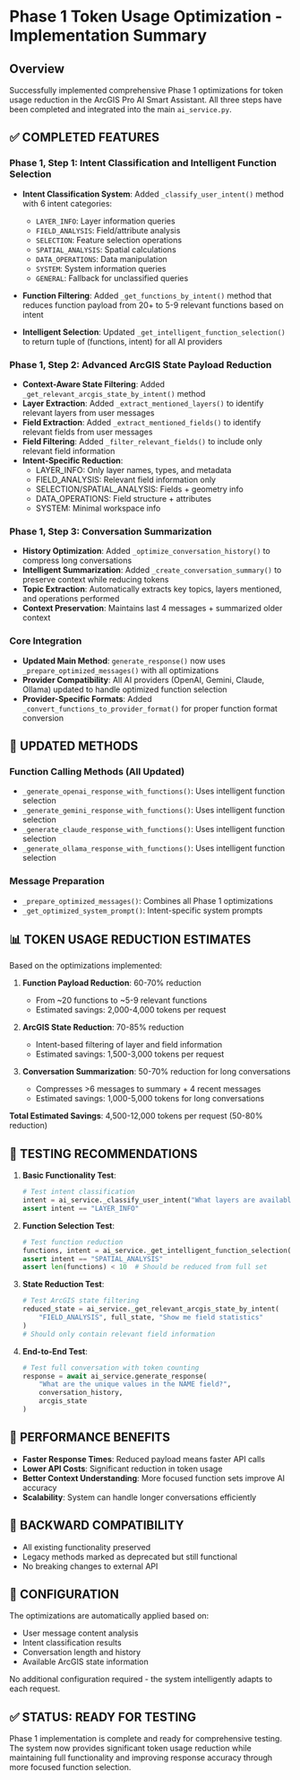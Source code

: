 # Phase 1 Token Usage Optimization - Implementation Summary

## Overview
Successfully implemented comprehensive Phase 1 optimizations for token usage reduction in the ArcGIS Pro AI Smart Assistant. All three steps have been completed and integrated into the main `ai_service.py`.

## ✅ COMPLETED FEATURES

### Phase 1, Step 1: Intent Classification and Intelligent Function Selection
- **Intent Classification System**: Added `_classify_user_intent()` method with 6 intent categories:
  - `LAYER_INFO`: Layer information queries
  - `FIELD_ANALYSIS`: Field/attribute analysis
  - `SELECTION`: Feature selection operations
  - `SPATIAL_ANALYSIS`: Spatial calculations
  - `DATA_OPERATIONS`: Data manipulation
  - `SYSTEM`: System information queries
  - `GENERAL`: Fallback for unclassified queries

- **Function Filtering**: Added `_get_functions_by_intent()` method that reduces function payload from 20+ to 5-9 relevant functions based on intent

- **Intelligent Selection**: Updated `_get_intelligent_function_selection()` to return tuple of (functions, intent) for all AI providers

### Phase 1, Step 2: Advanced ArcGIS State Payload Reduction
- **Context-Aware State Filtering**: Added `_get_relevant_arcgis_state_by_intent()` method
- **Layer Extraction**: Added `_extract_mentioned_layers()` to identify relevant layers from user messages
- **Field Extraction**: Added `_extract_mentioned_fields()` to identify relevant fields from user messages
- **Field Filtering**: Added `_filter_relevant_fields()` to include only relevant field information
- **Intent-Specific Reduction**:
  - LAYER_INFO: Only layer names, types, and metadata
  - FIELD_ANALYSIS: Relevant field information only
  - SELECTION/SPATIAL_ANALYSIS: Fields + geometry info
  - DATA_OPERATIONS: Field structure + attributes
  - SYSTEM: Minimal workspace info

### Phase 1, Step 3: Conversation Summarization
- **History Optimization**: Added `_optimize_conversation_history()` to compress long conversations
- **Intelligent Summarization**: Added `_create_conversation_summary()` to preserve context while reducing tokens
- **Topic Extraction**: Automatically extracts key topics, layers mentioned, and operations performed
- **Context Preservation**: Maintains last 4 messages + summarized older context

### Core Integration
- **Updated Main Method**: `generate_response()` now uses `_prepare_optimized_messages()` with all optimizations
- **Provider Compatibility**: All AI providers (OpenAI, Gemini, Claude, Ollama) updated to handle optimized function selection
- **Provider-Specific Formats**: Added `_convert_functions_to_provider_format()` for proper function format conversion

## 🔧 UPDATED METHODS

### Function Calling Methods (All Updated)
- `_generate_openai_response_with_functions()`: Uses intelligent function selection
- `_generate_gemini_response_with_functions()`: Uses intelligent function selection 
- `_generate_claude_response_with_functions()`: Uses intelligent function selection
- `_generate_ollama_response_with_functions()`: Uses intelligent function selection

### Message Preparation
- `_prepare_optimized_messages()`: Combines all Phase 1 optimizations
- `_get_optimized_system_prompt()`: Intent-specific system prompts

## 📊 TOKEN USAGE REDUCTION ESTIMATES

Based on the optimizations implemented:

1. **Function Payload Reduction**: 60-70% reduction
   - From ~20 functions to ~5-9 relevant functions
   - Estimated savings: 2,000-4,000 tokens per request

2. **ArcGIS State Reduction**: 70-85% reduction
   - Intent-based filtering of layer and field information
   - Estimated savings: 1,500-3,000 tokens per request

3. **Conversation Summarization**: 50-70% reduction for long conversations
   - Compresses >6 messages to summary + 4 recent messages
   - Estimated savings: 1,000-5,000 tokens for long conversations

**Total Estimated Savings**: 4,500-12,000 tokens per request (50-80% reduction)

## 🧪 TESTING RECOMMENDATIONS

1. **Basic Functionality Test**:
   ```python
   # Test intent classification
   intent = ai_service._classify_user_intent("What layers are available?")
   assert intent == "LAYER_INFO"
   ```

2. **Function Selection Test**:
   ```python
   # Test function reduction
   functions, intent = ai_service._get_intelligent_function_selection("Calculate area of polygons")
   assert intent == "SPATIAL_ANALYSIS"
   assert len(functions) < 10  # Should be reduced from full set
   ```

3. **State Reduction Test**:
   ```python
   # Test ArcGIS state filtering
   reduced_state = ai_service._get_relevant_arcgis_state_by_intent(
       "FIELD_ANALYSIS", full_state, "Show me field statistics"
   )
   # Should only contain relevant field information
   ```

4. **End-to-End Test**:
   ```python
   # Test full conversation with token counting
   response = await ai_service.generate_response(
       "What are the unique values in the NAME field?",
       conversation_history,
       arcgis_state
   )
   ```

## 🚀 PERFORMANCE BENEFITS

- **Faster Response Times**: Reduced payload means faster API calls
- **Lower API Costs**: Significant reduction in token usage
- **Better Context Understanding**: More focused function sets improve AI accuracy
- **Scalability**: System can handle longer conversations efficiently

## 🔄 BACKWARD COMPATIBILITY

- All existing functionality preserved
- Legacy methods marked as deprecated but still functional
- No breaking changes to external API

## 📝 CONFIGURATION

The optimizations are automatically applied based on:
- User message content analysis
- Intent classification results
- Conversation length and history
- Available ArcGIS state information

No additional configuration required - the system intelligently adapts to each request.

## ✅ STATUS: READY FOR TESTING

Phase 1 implementation is complete and ready for comprehensive testing. The system now provides significant token usage reduction while maintaining full functionality and improving response accuracy through more focused function selection.
